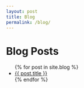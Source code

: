 ```yaml
---
layout: post
title: Blog
permalink: /blog/
---
```


<h1>Blog Posts</h1>
<ul>
  {% for post in site.blog %}
    <li><a href="{{ post.url }}">{{ post.title }}</a></li>
  {% endfor %}
</ul>
